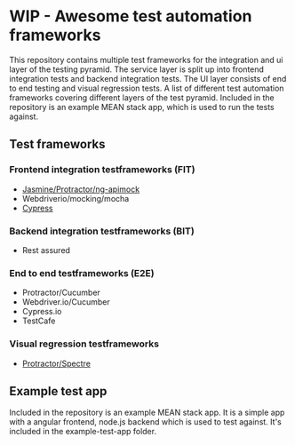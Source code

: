 # WIP - Awesome test automation frameworks
This repository contains multiple test frameworks for the integration and ui layer of the testing pyramid.
The service layer is split up into frontend integration tests and backend integration tests.
The UI layer consists of end to end testing and visual regression tests.
A list of different test automation frameworks covering different layers of the test pyramid.
Included in the repository is an example MEAN stack app, which is used to run the tests against.

## Test frameworks

### Frontend integration testframeworks (FIT)
- [Jasmine/Protractor/ng-apimock](frameworks/fit/jasmine-protractor-ng-apimock/README.md)
- Webdriverio/mocking/mocha
- [Cypress](frameworks/fit/cypress/README.md)

### Backend integration testframeworks (BIT)
- Rest assured

### End to end testframeworks (E2E)
- Protractor/Cucumber
- Webdriver.io/Cucumber
- Cypress.io
- TestCafe

### Visual regression testframeworks
- [Protractor/Spectre](frameworks/visual-regression/jasmine-protractor-spectre/README.md)


## Example test app
Included in the repository is an example MEAN stack app. It is a simple app with a angular frontend, node.js backend which is used to test against.
It's included in the example-test-app folder.
